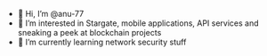 - 👋 Hi, I’m @anu-77
- 👀 I’m interested in Stargate, mobile applications, API services and sneaking a peek at blockchain projects
- 🌱 I’m currently learning network security stuff

<!---
anu-77/anu-77 is a ✨ special ✨ repository because its `README.md` (this file) appears on your GitHub profile.
You can click the Preview link to take a look at your changes.
--->
